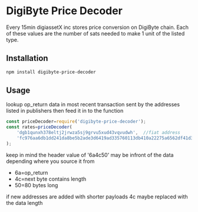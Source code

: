 # DigiByte Price Decoder
Every 15min digiassetX inc stores price conversion on DigiByte chain.
Each of these values are the number of sats needed to make 1 unit of the listed type.

## Installation
``` bash
npm install digibyte-price-decoder
```

## Usage
lookup op_return data in most recent transaction sent by the addresses listed in publishers then feed it in to the function

```javascript
const priceDecoder=require('digibyte-price-decoder');
const rates=priceDecoder(
    'dgb1qunxh378eltj2jrwza5sj9grvu5xud43vqvudwh',  //fiat address
    'fc976aa6db1dd241da8be5b2ade3d6419ad335760113db410a22275a6562df41d3c0ac0e1e40d141a834ed4513fd6a41074201bf0515ac412e31e46506f3a6417f14a4051b48b0417202047ee74bd841' //value found in txid:  7154052d35c9c90beefe7b9c7150438a042a58765b045e43122cc1cb59ca3116
);
```

keep in mind the header value of '6a4c50' may be infront of the data depending where you source it from
- 6a=op_return
- 4c=next byte contains length
- 50=80 bytes long

if new addresses are added with shorter payloads 4c maybe replaced with the data length